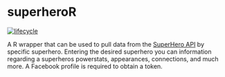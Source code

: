 
# superheroR

[![lifecycle](https://img.shields.io/badge/lifecycle-experimental-orange.svg)](https://www.tidyverse.org/lifecycle/#experimental)

A R wrapper that can be used to pull data from the [SuperHero
API](https://superheroapi.com) by specific superhero. Entering the
desired superhero you can information regarding a superheros powerstats,
appearances, connections, and much more. A Facebook profile is required
to obtain a token.
